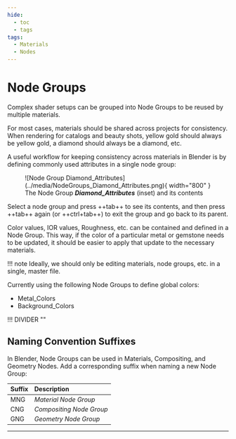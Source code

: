 ```yaml
---
hide:
  - toc
  - tags
tags:
  - Materials
  - Nodes
---
```


# **Node Groups**
Complex shader setups can be grouped into Node Groups to be reused by multiple materials.

For most cases, materials should be shared across projects for consistency.
When rendering for catalogs and beauty shots, yellow gold should always be yellow gold, a diamond should always be a diamond, etc.

A useful workflow for keeping consistency across materials in Blender is by defining commonly used attributes in a single node group:

<figure markdown="span">
  ![Node Group Diamond_Attributes](../media/NodeGroups_Diamond_Attributes.png){ width="800" }
  <figcaption>The Node Group <em><strong>Diamond_Attributes</strong></em> (inset) and its contents</figcaption>
</figure>

Select a node group and press ++tab++ to see its contents, and then press ++tab++ again (or ++ctrl+tab++) to exit the group and go back to its parent.


Color values, IOR values, Roughness, etc. can be contained and defined in a Node Group.
This way, if the color of a particular metal or gemstone needs to be updated, it should be easier to apply that update to the necessary materials.


!!! note
    Ideally, we should only be editing materials, node groups, etc. in a single, master file.

Currently using the following Node Groups to define global colors:

- Metal_Colors
- Background_Colors


!!! DIVIDER ""


## **Naming Convention Suffixes**
In Blender, Node Groups can be used in Materials, Compositing, and Geometry Nodes.
Add a corresponding suffix when naming a new Node Group:

| Suffix  | Description              |
| :------ | :----------------------- |
| MNG     | *Material Node Group*    |
| CNG     | *Compositing Node Group* |
| GNG     | *Geometry Node Group*    |




---

